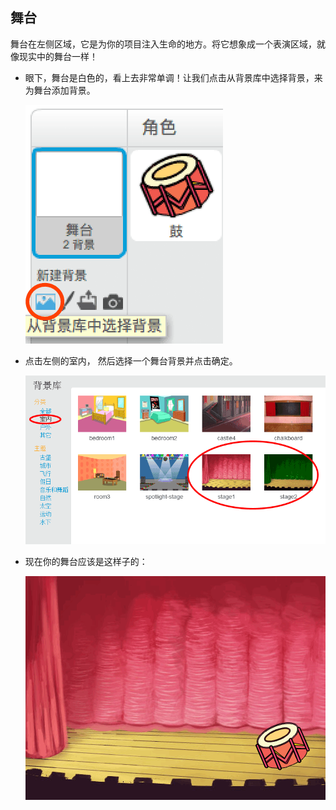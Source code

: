 ## 舞台

舞台在左侧区域，它是为你的项目注入生命的地方。将它想象成一个表演区域，就像现实中的舞台一样！

+ 眼下，舞台是白色的，看上去非常单调！让我们点击从背景库中选择背景，来为舞台添加背景。
    
    ![截屏](images/band-stage-choose.png)

+ 点击左侧的室内， 然后选择一个舞台背景并点击确定。
    
    ![截屏](images/band-backdrop.png)

+ 现在你的舞台应该是这样子的：
    
    ![截屏](images/band-stage.png)